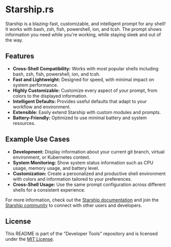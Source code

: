 # Starship.rs

Starship is a blazing-fast, customizable, and intelligent prompt for any shell! It works with bash, zsh, fish, powershell, ion, and tcsh. The prompt shows information you need while you're working, while staying sleek and out of the way.

## Features

- **Cross-Shell Compatibility:** Works with most popular shells including bash, zsh, fish, powershell, ion, and tcsh.
- **Fast and Lightweight:** Designed for speed, with minimal impact on system performance.
- **Highly Customizable:** Customize every aspect of your prompt, from colors to the displayed information.
- **Intelligent Defaults:** Provides useful defaults that adapt to your workflow and environment.
- **Extensible:** Easily extend Starship with custom modules and prompts.
- **Battery-Friendly:** Optimized to use minimal battery and system resources.

## Example Use Cases

- **Development:** Display information about your current git branch, virtual environment, or Kubernetes context.
- **System Monitoring:** Show system status information such as CPU usage, memory usage, and battery level.
- **Customization:** Create a personalized and productive shell environment with colors and information tailored to your preferences.
- **Cross-Shell Usage:** Use the same prompt configuration across different shells for a consistent experience.

For more information, check out the [Starship documentation](https://starship.rs) and join the [Starship community](https://github.com/starship/starship/discussions) to connect with other users and developers.

## License

This README is part of the "Developer Tools" repository and is licensed under the [MIT License](../LICENSE).

